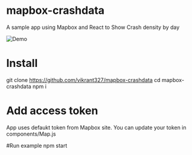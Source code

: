 # mapbox-crashdata
A sample app using Mapbox and React to Show Crash density by day

![Demo](https://user-images.githubusercontent.com/6988224/104153331-b702f400-53a7-11eb-85d5-ebba2942ed5d.gif)


# Install
git clone https://github.com/vikrant327/mapbox-crashdata
cd mapbox-crashdata
npm i

# Add access token
App uses defaukt token from Mapbox site. You can update your token in components/Map.js 

#Run example
npm start

